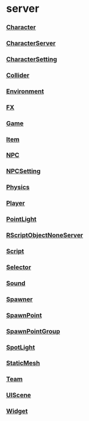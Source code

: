 # server
### [**Character**](character.md)
### [**CharacterServer**](characterserver.md)
### [**CharacterSetting**](charactersetting.md)
### [**Collider**](collider.md)
### [**Environment**](environment.md)
### [**FX**](fx.md)
### [**Game**](game.md)
### [**Item**](item.md)
### [**NPC**](npc.md)
### [**NPCSetting**](npcsetting.md)
### [**Physics**](physics.md)
### [**Player**](player.md)
### [**PointLight**](pointlight.md)
### [**RScriptObjectNoneServer**](rscriptobjectnoneserver.md)
### [**Script**](script.md)
### [**Selector**](selector.md)
### [**Sound**](sound.md)
### [**Spawner**](spawner.md)
### [**SpawnPoint**](spawnpoint.md)
### [**SpawnPointGroup**](spawnpointgroup.md)
### [**SpotLight**](spotlight.md)
### [**StaticMesh**](staticmesh.md)
### [**Team**](team.md)
### [**UIScene**](uiscene.md)
### [**Widget**](widget.md)
